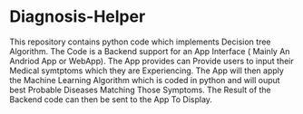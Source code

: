 # Diagnosis-Helper
This repository contains python code which implements Decision tree Algorithm.
The Code is a Backend support for an App Interface ( Mainly An Andriod App or WebApp).
The App provides can Provide users to input their Medical symtptoms which they are Experiencing.
The App will then apply the Machine Learning Algorithm which is coded in python and will ouput best Probable Diseases Matching Those Symptoms.
The Result of the Backend code can then be sent to the App To Display.

